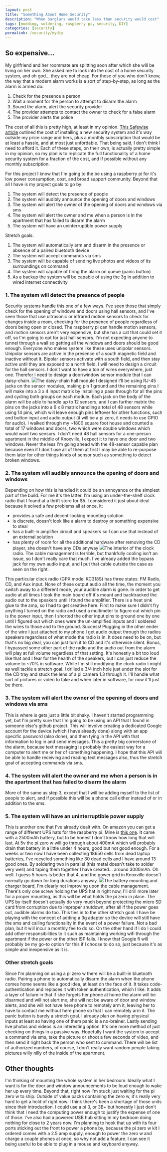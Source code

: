 ```yaml
---
layout: post
title: "Something About Home Security"
description: "When burglars would take less than security would cost"
tags: [modding, soldering, raspberry pi, security, DIY]
categories: [security]
permalink: /security/mydiy
---
```


## So expensive...

My girlfriend and her roommate are splitting soon after which she will be living on her own. She asked me to look into the cost of a home security system, and oh god... they are not cheap. For those of you who don't know, the way that a modern alarm works is a sort of step-by-step, as long as the alarm is armed do:

1.  Check for the presence a person
2.  Wait a moment for the person to attempt to disarm the alarm
3.  Sound the alarm, alert the security provider
4.  The provider attempts to contact the owner to check for a false alarm
5.  The provider alerts the police

The cost of all this is pretty high, at least in my opinion. [This Safewise article](https://www.safewise.com/home-security-faq/how-much-does-a-security-system-cost) outlined the cost of installing a new security system and it's way outside my price range and hers, plus a monthly subscription that would be at least a hassle, and at most just unfordable. That being said, I don't think I need to afford it. Each of these steps, on their own, is actually pretty simple in my opinion, so my plan is to replicate the full functionality of a home security system for a fraction of the cost, and if possible without any monthly subscription.

For this project I know that I'm going to the be using a raspberry pi for it's low power consumption, cost, and broad support community. Beyond that all I have is my project goals to go by:

1.  The system will detect the presence of people
2.  The system will audibly announce the opening of doors and windows
3.  The system will alert the owner of the opening of doors and windows via sms
4.  The system will alert the owner and me when a person is in the apartment that has failed to disarm the alarm
5.  The system will have an uninterruptible power supply

Stretch goals:

1.  The system will automatically arm and disarm in the presence or absence of a paired bluetooth device
2.  The system will accept commands via sms
3.  The system will be capable of sending live photos and videos of its surroundings on command
4.  The system will capable of firing the alarm on queue (panic button)
5.  As a backup the system will be capable of using the 3g in addition to wired internet connectivity

### 1. The system will detect the presence of people

Security systems handle this one of a few ways. I've seen those that simply check for the opening of windows and doors using hall sensors, and I've seen those that use ultrasonic or infrared motion sensors to check for changes inside a room, checking for the presence of people regardless of doors being open or closed. The raspberry pi can handle motion sensors, and motion sensors aren't very expensive, but she has a cat that could set it off, so I'm going to opt for just hall sensors. I'm not expecting anyone to tunnel through a wall so getting all the windows and doors should be good enough.
Everyone who makes system like these uses unipolar sensors. Unipolar sensors are active in the presence of a south magnetic field and inactive without it. Bipolar sensors activate with a south field, and then stay active until they are exposed to a north field.
I will need to design a circuit for the hall sensors. I don't want to have a ton of wires everywhere, just one. Therefor I need to design a door/window sensor module that I can daisy-chain.
<image src="/images/security/daisyChainCircuit.jpg">The daisy-chain hall module I designed</image>
I'll be using RJ-45 jacks on the sensor modules, making pin 1 ground and the remaining pins I will make into a 3 x 4 input matrix by installing a pass through for all the pins and cycling both groups on each module. Each jack on the body of the alarm will be able to handle up to 12 sensors, and I can further matrix the pins on the jacks into a 6 x 8 matrix handling a total of 48 sensors while using 14 pins, which will leave enough pins leftover for other functions, such and button input and audio output (it will be a pi zero, it needs to use GPIO for audio). I walked through my ~1800 square foot house and counted a total of 17 windows and doors, two which were double windows which would want two sensors. I don't need 48 hall sensors for a one-person apartment in the middle of Knoxville, I expect it to have one door and two windows. Never the less I'm going ahead with the 48-sensor capable plan because even if I don't use all of them at first I may be able to re-purpose them later for other things kinds of sensor such as something to detect broken windows.

### 2. The system will audibly announce the opening of doors and windows

Depending on how this is handled it could be an annoyance or the simplest part of the build. For me it's the latter. I'm using an under-the-shelf clock radio that I found at a thrift store for $5. I considered it just about ideal because it solved a few problems all at once, it:

 - provides a safe and decent-looking mounting solution
 - is discrete, doesn't look like a alarm to destroy or something expensive to steal
 - has a built-in amplifier circuit and speakers so I can use that instead of an external solution
 - has plenty of room for all the additional hardware after removing the CD player, she doesn't have any CDs anyway
 <image src="/images/security/openCase.jpg">The interior of the clock radio. The cable management is terrible, but thankfully cooling isn't an issue, so I don't really care that much. I've already added the bypass jack for my own audio input, and I put that cable outside the case as seen on the right.</image>

This particular clock radio (GPX model KC318S) has three states: FM Radio, CD, and Aux input. None of these output audio all the time, the moment you switch away to a different mode, your audible alarm is gone. In order to get audio at all times I took the main board off it's mount and backtracked the audio out to the speakers until I found the amplifier. There is a heat sink glue to the amp, so I had to get creative here. First to make sure I didn't fry anything I turned on the radio and used a multimeter to figure out which pin is the power input, then I shorted the other input pins to ground one by one until I figured out which ones were the un-amplified inputs and I soldered the wires to those and to the ground. Success! Plugging in the other ender of the wire I just attached to my phone I get audio output through the radios speakers regardless of what mode the radio is in. It does need to be on, but that's no big deal, you can just turn it to CD and it's otherwise silent. Bonus, I bypassed some other part of the radio and the audio out from the alarm will play at full volume regardless of that setting. It's honestly a bit too loud like that and I fear for the health of the speakers, but I can just reduce the volume to ~70% in software.
While I'm still modifying the clock radio I might as well tackle a stretch goal. I drilled a 3/4 inch hole just under the slot for the CD tray and stuck the lens of a pi camera 1.3 through it. I'll handle what sort of pictures or video to take and when later in software, for now it'll just be there.

### 3. The system will alert the owner of the opening of doors and windows via sms

This is where is gets just a little bit shaky. I haven't started programming yet, but I'm pretty sure that I'm going to be using an API that I found in someone else's github project. This will involve creating a dedicated Google account for the device (which I have already done) along with an app specific password (also done), and then tying in the API with that information to log in and send messages. This a pretty big cornerstone of the alarm, because text messaging is probably the easiest way for a computer to alert me or her of something happening. I hope that this API will be able to handle receiving and reading text messages also, thus the stretch goal of accepting commands via sms.

### 4. The system will alert the owner and me when a person is in the apartment that has failed to disarm the alarm

More of the same as step 3, except that I will be adding myself to the list of people to alert, and if possible this will be a phone call either instead of or in addition to the sms.

### 5. The system will have an uninterruptible power supply

This is another one that I've already dealt with. On amazon you can get a range of different UPS hats for the raspberry pi. Mine is [this one](https://www.amazon.com/Makerfocus-Raspberry-2500mAh-Lithium-Battery/dp/B01MQYX4UX). It came with a 2500mAh battery, but to be honest I don't know how long that will last. At 5v the pi zero w will go through about 400mA which will probably drain that battery in a little under 4 hours, good but not good enough. For a weeks or two now I have been collecting 18650 cells from dead laptop batteries, I've recycled something like 30 dead cells and I have around 13 good ones. By soldering two in parallel (this metal doesn't take to solder very well) and taping them together I have created... around 3000mAh. Oh well. I guess 5 hours is better that 4, and the power grid in Knoxville doesn't normally go down for long durations anyway.
 <image src="/images/security/upsMounting.jpg">The battery mounting and charger board, I'm clearly not improving upon the cable management. There's only one screw holding the UPS hat in right now, I'll drill more later for a proper mounting, as this will be what holds the pi zero in place.</image>
The UPS by itself doesn't actually do very much beyond protecting the micro SD card from corruption due to improper shutdown, after all if the power goes out, audible alarms do too. This ties in to the other stretch goal: I have be playing with the concept of adding a 3g adapter so the device will still have the sms and calling functionality in the event of a power failure. Not a bad plan, but it will incur a monthly fee to do so. On the other hand if I do I could add other responsibilities to it such as maintaining working wifi through the apartment if the power or the other ISP fails. I know that Google fi will probably be my go-to option for this if I choose to do so, just because it's as simple and inexpensive as it is.

### Other stretch goals

Since I'm planning on using a pi zero w there will be a built-in bluetooth radio. Pairing a phone to automatically disarm the alarm when the phone comes home seems like a good idea, at least on the face of it. It takes code-authentication and replaces it with token authentication, which I like. It adds a layer of failure in that if she forgets her phone at home the alarm will be disarmed and will not alert me, she will not be aware of door and window alerts, and she will not have here phone to remotely arm it, leaving her to have to contact me without here phone so that I can remotely arm it.
The panic button is barely a stretch goal. I already plan on having physical inputs at least so having one of them panic is a no-brainer.
Lastly sending live photos and videos is an interesting option. It's one more method of just checking on things in a passive way. Hopefully I want the system to accept a command via sms, take the picture or shoot a few seconds of video, and then send it right back the person who sent to command. There will be list of authorized numbers, of course, I don't really want random people taking pictures willy nilly of the inside of the apartment.

## Other thoughts

I'm thinking of mounting the whole system in her bedroom. Ideally what I want is for the door and window announcements to be loud enough to wake her up every time. Beyond that, right now I'm stuck just waiting for the pi zero w to ship. Outside of value packs containing the zero w, it's really very hard to get a hold of right now. I think there's been a shortage of those units since their introduction. I could use a pi 3, or 3B+ but honestly I just don't think that I need the computing power enough to justify the expense of one of those.
I've also had a powered USB hub sitting in my bedroom doing nothing for close to 2 years now. I'm planning to hook that up with its four ports sticking out the front to power a phone by, because the pi zero w kit I ordered comes with a 2.5 amp supply, enough to power the zero w and charge a couple phones at once, so why not add a feature. I can see it being useful to be able to plug in a mouse and keyboard anyway.